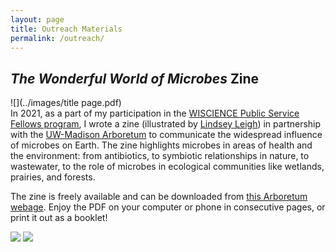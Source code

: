 ```yaml
---
layout: page
title: Outreach Materials
permalink: /outreach/  
---
```

## *The Wonderful World of Microbes* Zine  
![](../images/title page.pdf)  
In 2021, as a part of my participation in the [WISCIENCE Public Service Fellows program](https://wiscience.wisc.edu/program/public-service-fellows), I wrote a zine (illustrated by [Lindsey Leigh](https://www.lindseyleighart.com/)) in partnership with the [UW-Madison Arboretum](https://arboretum.wisc.edu/) to communicate the widespread influence of microbes on Earth. The zine highlights microbes in areas of health and the environment: from antibiotics, to symbiotic relationships in nature, to wastewater, to the role of microbes in ecological communities like wetlands, prairies, and forests. 

The zine is freely available and can be downloaded from [this Arboretum webage](https://arboretum.wisc.edu/learn/resources/). Enjoy the PDF on your computer or phone in consecutive pages, or print it out as a booklet!

![](../images/The-Wonderful-World-of-Microbes-Zine_pages_Charlotte-Francoeur_sample2_leaf-cutter-ants.jpg)
![](../images/The-Wonderful-World-of-Microbes-Zine_pages_Charlotte-Francoeur_sample3_wetlands.jpg)


